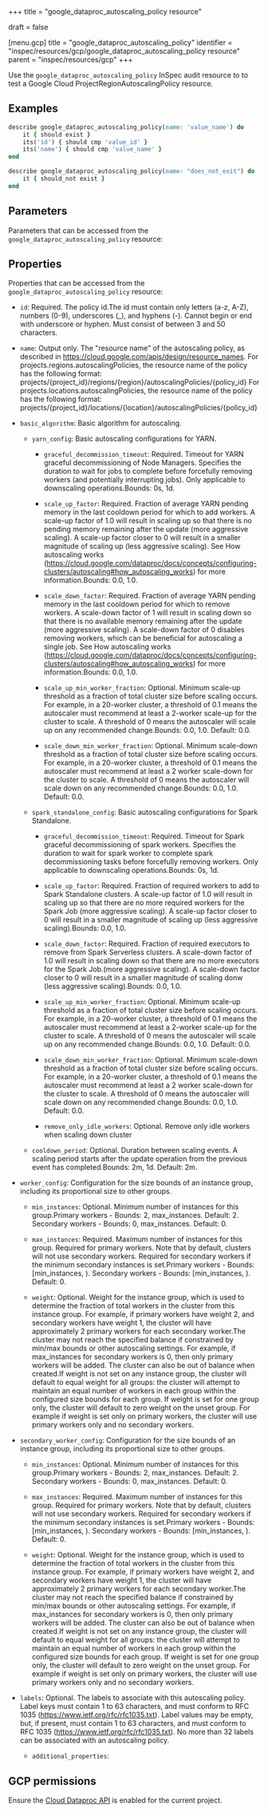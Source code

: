 +++
title = "google_dataproc_autoscaling_policy resource"

draft = false


[menu.gcp]
title = "google_dataproc_autoscaling_policy"
identifier = "inspec/resources/gcp/google_dataproc_autoscaling_policy resource"
parent = "inspec/resources/gcp"
+++

Use the `google_dataproc_autoscaling_policy` InSpec audit resource to to test a Google Cloud ProjectRegionAutoscalingPolicy resource.

## Examples

```ruby
describe google_dataproc_autoscaling_policy(name: 'value_name') do
	it { should exist }
	its('id') { should cmp 'value_id' }
	its('name') { should cmp 'value_name' }
end

describe google_dataproc_autoscaling_policy(name: "does_not_exit") do
	it { should_not exist }
end
```

## Parameters

Parameters that can be accessed from the `google_dataproc_autoscaling_policy` resource:

## Properties

Properties that can be accessed from the `google_dataproc_autoscaling_policy` resource:


  * `id`: Required. The policy id.The id must contain only letters (a-z, A-Z), numbers (0-9), underscores (_), and hyphens (-). Cannot begin or end with underscore or hyphen. Must consist of between 3 and 50 characters.

  * `name`: Output only. The "resource name" of the autoscaling policy, as described in https://cloud.google.com/apis/design/resource_names. For projects.regions.autoscalingPolicies, the resource name of the policy has the following format: projects/{project_id}/regions/{region}/autoscalingPolicies/{policy_id} For projects.locations.autoscalingPolicies, the resource name of the policy has the following format: projects/{project_id}/locations/{location}/autoscalingPolicies/{policy_id}

  * `basic_algorithm`: Basic algorithm for autoscaling.

    * `yarn_config`: Basic autoscaling configurations for YARN.

      * `graceful_decommission_timeout`: Required. Timeout for YARN graceful decommissioning of Node Managers. Specifies the duration to wait for jobs to complete before forcefully removing workers (and potentially interrupting jobs). Only applicable to downscaling operations.Bounds: 0s, 1d.

      * `scale_up_factor`: Required. Fraction of average YARN pending memory in the last cooldown period for which to add workers. A scale-up factor of 1.0 will result in scaling up so that there is no pending memory remaining after the update (more aggressive scaling). A scale-up factor closer to 0 will result in a smaller magnitude of scaling up (less aggressive scaling). See How autoscaling works (https://cloud.google.com/dataproc/docs/concepts/configuring-clusters/autoscaling#how_autoscaling_works) for more information.Bounds: 0.0, 1.0.

      * `scale_down_factor`: Required. Fraction of average YARN pending memory in the last cooldown period for which to remove workers. A scale-down factor of 1 will result in scaling down so that there is no available memory remaining after the update (more aggressive scaling). A scale-down factor of 0 disables removing workers, which can be beneficial for autoscaling a single job. See How autoscaling works (https://cloud.google.com/dataproc/docs/concepts/configuring-clusters/autoscaling#how_autoscaling_works) for more information.Bounds: 0.0, 1.0.

      * `scale_up_min_worker_fraction`: Optional. Minimum scale-up threshold as a fraction of total cluster size before scaling occurs. For example, in a 20-worker cluster, a threshold of 0.1 means the autoscaler must recommend at least a 2-worker scale-up for the cluster to scale. A threshold of 0 means the autoscaler will scale up on any recommended change.Bounds: 0.0, 1.0. Default: 0.0.

      * `scale_down_min_worker_fraction`: Optional. Minimum scale-down threshold as a fraction of total cluster size before scaling occurs. For example, in a 20-worker cluster, a threshold of 0.1 means the autoscaler must recommend at least a 2 worker scale-down for the cluster to scale. A threshold of 0 means the autoscaler will scale down on any recommended change.Bounds: 0.0, 1.0. Default: 0.0.

    * `spark_standalone_config`: Basic autoscaling configurations for Spark Standalone.

      * `graceful_decommission_timeout`: Required. Timeout for Spark graceful decommissioning of spark workers. Specifies the duration to wait for spark worker to complete spark decommissioning tasks before forcefully removing workers. Only applicable to downscaling operations.Bounds: 0s, 1d.

      * `scale_up_factor`: Required. Fraction of required workers to add to Spark Standalone clusters. A scale-up factor of 1.0 will result in scaling up so that there are no more required workers for the Spark Job (more aggressive scaling). A scale-up factor closer to 0 will result in a smaller magnitude of scaling up (less aggressive scaling).Bounds: 0.0, 1.0.

      * `scale_down_factor`: Required. Fraction of required executors to remove from Spark Serverless clusters. A scale-down factor of 1.0 will result in scaling down so that there are no more executors for the Spark Job.(more aggressive scaling). A scale-down factor closer to 0 will result in a smaller magnitude of scaling donw (less aggressive scaling).Bounds: 0.0, 1.0.

      * `scale_up_min_worker_fraction`: Optional. Minimum scale-up threshold as a fraction of total cluster size before scaling occurs. For example, in a 20-worker cluster, a threshold of 0.1 means the autoscaler must recommend at least a 2-worker scale-up for the cluster to scale. A threshold of 0 means the autoscaler will scale up on any recommended change.Bounds: 0.0, 1.0. Default: 0.0.

      * `scale_down_min_worker_fraction`: Optional. Minimum scale-down threshold as a fraction of total cluster size before scaling occurs. For example, in a 20-worker cluster, a threshold of 0.1 means the autoscaler must recommend at least a 2 worker scale-down for the cluster to scale. A threshold of 0 means the autoscaler will scale down on any recommended change.Bounds: 0.0, 1.0. Default: 0.0.

      * `remove_only_idle_workers`: Optional. Remove only idle workers when scaling down cluster

    * `cooldown_period`: Optional. Duration between scaling events. A scaling period starts after the update operation from the previous event has completed.Bounds: 2m, 1d. Default: 2m.

  * `worker_config`: Configuration for the size bounds of an instance group, including its proportional size to other groups.

    * `min_instances`: Optional. Minimum number of instances for this group.Primary workers - Bounds: 2, max_instances. Default: 2. Secondary workers - Bounds: 0, max_instances. Default: 0.

    * `max_instances`: Required. Maximum number of instances for this group. Required for primary workers. Note that by default, clusters will not use secondary workers. Required for secondary workers if the minimum secondary instances is set.Primary workers - Bounds: [min_instances, ). Secondary workers - Bounds: [min_instances, ). Default: 0.

    * `weight`: Optional. Weight for the instance group, which is used to determine the fraction of total workers in the cluster from this instance group. For example, if primary workers have weight 2, and secondary workers have weight 1, the cluster will have approximately 2 primary workers for each secondary worker.The cluster may not reach the specified balance if constrained by min/max bounds or other autoscaling settings. For example, if max_instances for secondary workers is 0, then only primary workers will be added. The cluster can also be out of balance when created.If weight is not set on any instance group, the cluster will default to equal weight for all groups: the cluster will attempt to maintain an equal number of workers in each group within the configured size bounds for each group. If weight is set for one group only, the cluster will default to zero weight on the unset group. For example if weight is set only on primary workers, the cluster will use primary workers only and no secondary workers.

  * `secondary_worker_config`: Configuration for the size bounds of an instance group, including its proportional size to other groups.

    * `min_instances`: Optional. Minimum number of instances for this group.Primary workers - Bounds: 2, max_instances. Default: 2. Secondary workers - Bounds: 0, max_instances. Default: 0.

    * `max_instances`: Required. Maximum number of instances for this group. Required for primary workers. Note that by default, clusters will not use secondary workers. Required for secondary workers if the minimum secondary instances is set.Primary workers - Bounds: [min_instances, ). Secondary workers - Bounds: [min_instances, ). Default: 0.

    * `weight`: Optional. Weight for the instance group, which is used to determine the fraction of total workers in the cluster from this instance group. For example, if primary workers have weight 2, and secondary workers have weight 1, the cluster will have approximately 2 primary workers for each secondary worker.The cluster may not reach the specified balance if constrained by min/max bounds or other autoscaling settings. For example, if max_instances for secondary workers is 0, then only primary workers will be added. The cluster can also be out of balance when created.If weight is not set on any instance group, the cluster will default to equal weight for all groups: the cluster will attempt to maintain an equal number of workers in each group within the configured size bounds for each group. If weight is set for one group only, the cluster will default to zero weight on the unset group. For example if weight is set only on primary workers, the cluster will use primary workers only and no secondary workers.

  * `labels`: Optional. The labels to associate with this autoscaling policy. Label keys must contain 1 to 63 characters, and must conform to RFC 1035 (https://www.ietf.org/rfc/rfc1035.txt). Label values may be empty, but, if present, must contain 1 to 63 characters, and must conform to RFC 1035 (https://www.ietf.org/rfc/rfc1035.txt). No more than 32 labels can be associated with an autoscaling policy.

    * `additional_properties`:


## GCP permissions

Ensure the [Cloud Dataproc API](https://console.cloud.google.com/apis/library/dataproc.googleapis.com) is enabled for the current project.
